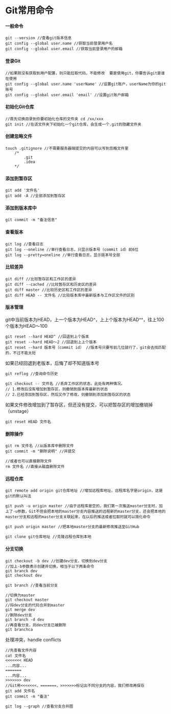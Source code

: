 # Git常用命令

#### 一般命令
```
git --version //查看git版本信息
git config --global user.name //获取当前登录用户名
git config --global user.email //获取当前登录用户的邮箱
```

#### 登录Git
```
//如果刚没有获取到用户配置，则只能拉取代码，不能修改  要是使用git，你要告诉git是谁在使用
git config --global user.name 'userName' //设置git账户，userName为你的git账号
git config --global user.email 'email' //设置git账户邮箱
```

#### 初始化Git仓库
```
//首先切换目录到你要初始化仓库的文件夹 cd /xx/xxx
git init //在该文件夹下初始化一个git仓库，会生成一个.git的隐藏文件夹
```

#### 创建忽略文件
```
touch .gitignore //不需要服务器端提交的内容可以写到忽略文件里
	/*
		.git
		.idea
	*/

```

#### 添加到暂存区
```
git add '文件名'
git add -A //全部添加到暂存区
```

#### 添加到版本库中
```
git commit -m "备注信息"
```

#### 查看版本
```
git log //查看日志
git log --oneline //单行查看日志，只显示版本号（commit id）前6位
git log --pretty=oneline //单行查看日志，显示版本号全部
```

#### 比较差异
```
git diff //比较暂存区和工作区的差异
git diff --cached //比较暂存区和历史区的差异
git diff master //比较历史区和工作区的差异
git diff HEAD -- 文件名 //比较版本库中最新版本与工作区文件的区别
```

#### 版本管理
git中当前版本为HEAD，上一个版本为HEAD^，上上个版本为HEAD^^，往上100个版本为HEAD～100

```
git reset --hard HEAD^ //回退到上个版本
git reset --hard HEAD～2 //回退到上上个版本
git reset --hard 版本号（commit id） //版本号只要写前几位就行了，git会去找匹配的，不过不能太短
```

如果已经回退到老版本，后悔了却不知道版本号
```
git reflog //查询命令历史
```

```
git checkout -- 文件名 //丢弃工作区的状态，此处有两种情况。
// 1.修改后没有增加到暂存区，则撤销到版本库最新的状态
// 2.已经添加到暂存区，然后又作了修改，则撤销到添加到暂存区的状态
```

如果文件修改增加到了暂存区，但还没有提交，可以把暂存区的增加撤销掉（unstage）
```
git reset HEAD 文件名
```

#### 删除操作
```
git rm 文件名 //从版本库中删除文件
git commit -m "删除说明" //并提交

//或者也可以直接删除文件
rm 文件名 //直接从磁盘删除文件
```

#### 远程仓库
```
git remote add origin git仓库地址 //增加远程库地址，远程库名字是origin，这是git的默认叫法

git push -u origin master //由于远程库是空的，我们第一次推送master分支时，加上了-u参数，Git不但会把本地的master分支内容推送的远程新的master分支，还会把本地的master分支和远程的master分支关联起来，在以后的推送或者拉取时就可以简化命令

git push origin master //把本地master分支的最新修改推送至GitHub

git clone git仓库地址 //克隆远程仓库到本地
```

#### 分支切换
```
git checkout -b dev //创建dev分支，切换到dev分支
//加上-b参数表示创建并切换，相当于以下两条命令
git branck dev
git checkout dev

git branch //查看当前分支

//切换为master
git checkout master
//将dev分支的代码合并到master
git merge dev
//删除dev分支
git branch -d dev
//再查看分支，则dev分支已被删除
git branchca
```

处理冲突，handle conflicts
```
//先查看文件内容
cat 文件名
<<<<<<< HEAD
...内容...
=======
...内容...
>>>>>>> dev
//Git用<<<<<<<，=======，>>>>>>>标记出不同分支的内容，我们修改再保存
git add 文件名
git commit -m "备注"

git log --graph //查看分支合并图

```